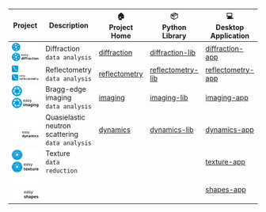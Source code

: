| Project                     | Description                                         | 🏠<br/>Project<br/>Home  | 📦<br/>Python<br/>Library | 💻<br/>Desktop<br/>Application |
|-----------------------------|-----------------------------------------------------|--------------------------|---------------------------|---------------------------------|
| ![ed-dark]![ed-light]       | Diffraction<br/>`data analysis`                     | [diffraction]            | [diffraction-lib]         | [diffraction-app]               |
| ![er-dark]![er-light]       | Reflectometry<br/>`data analysis`                   | [reflectometry]          | [reflectometry-lib]       | [reflectometry-app]             |
| ![ei-dark]![ei-light]       | Bragg-edge imaging<br/>`data analysis`              | [imaging]                | [imaging-lib]             | [imaging-app]                   |
| ![eq-dark]![eq-light]       | Quasielastic neutron scattering<br/>`data analysis` | [dynamics]               | [dynamics-lib]            | [dynamics-app]                  |
| ![et-dark]![et-light]       | Texture<br/>`data reduction`                        |                          |                           | [texture-app]                   |
| ![esh-dark]![esh-light]     |                                                     |                          |                           | [shapes-app]                    |

<!---URLs--->

[ed-dark]: https://raw.githubusercontent.com/EasyScience/BrandingResources/refs/heads/master/EasyDiffraction/logos/ed-logo_152x48_dark.svg#gh-dark-mode-only
[ed-light]: https://raw.githubusercontent.com/EasyScience/BrandingResources/refs/heads/master/EasyDiffraction/logos/ed-logo_152x48_light.svg#gh-light-mode-only
[er-dark]: https://raw.githubusercontent.com/EasyScience/BrandingResources/refs/heads/master/EasyReflectometry/logos/er-logo_180x48_dark.svg#gh-dark-mode-only
[er-light]: https://raw.githubusercontent.com/EasyScience/BrandingResources/refs/heads/master/EasyReflectometry/logos/er-logo_180x48_light.svg#gh-light-mode-only
[ei-dark]: https://raw.githubusercontent.com/EasyScience/BrandingResources/refs/heads/master/EasyImaging/logos/ei-logo_126x48_dark.svg#gh-dark-mode-only
[ei-light]: https://raw.githubusercontent.com/EasyScience/BrandingResources/refs/heads/master/EasyImaging/logos/ei-logo_126x48_light.svg#gh-light-mode-only
[eq-dark]: https://raw.githubusercontent.com/EasyScience/BrandingResources/refs/heads/master/EasyDynamics/logos/eq-logo_140x48_dark.svg#gh-dark-mode-only
[eq-light]: https://raw.githubusercontent.com/EasyScience/BrandingResources/refs/heads/master/EasyDynamics/logos/eq-logo_140x48_light.svg#gh-light-mode-only
[esh-dark]: https://raw.githubusercontent.com/EasyScience/BrandingResources/refs/heads/master/EasyShapes/logos/esh-logo_118x48_dark.svg#gh-dark-mode-only
[esh-light]: https://raw.githubusercontent.com/EasyScience/BrandingResources/refs/heads/master/EasyShapes/logos/esh-logo_118x48_light.svg#gh-light-mode-only
[et-dark]: https://raw.githubusercontent.com/EasyScience/BrandingResources/refs/heads/master/EasyTexture/logos/et-logo_120x48_dark.svg#gh-dark-mode-only
[et-light]: https://raw.githubusercontent.com/EasyScience/BrandingResources/refs/heads/master/EasyTexture/logos/et-logo_120x48_light.svg#gh-light-mode-only
[es-dark]: https://raw.githubusercontent.com/EasyScience/BrandingResources/refs/heads/master/EasyScience/logos/es-logo_81x32_dark.svg#gh-dark-mode-only
[es-light]: https://raw.githubusercontent.com/EasyScience/BrandingResources/refs/heads/master/EasyScience/logos/es-logo_81x32_light.svg#gh-light-mode-only
[esco-dark]: https://raw.githubusercontent.com/EasyScience/BrandingResources/refs/heads/master/EasyDiffraction/logos/ed-logo_102x32_dark.svg#gh-dark-mode-only
[esco-light]: https://raw.githubusercontent.com/EasyScience/BrandingResources/refs/heads/master/EasyDiffraction/logos/ed-logo_102x32_light.svg#gh-light-mode-only
[escr-dark]: https://raw.githubusercontent.com/EasyScience/BrandingResources/refs/heads/master/EasyCrystallography/logos/ecr-logo_132x32_dark.svg#gh-dark-mode-only
[escr-light]: https://raw.githubusercontent.com/EasyScience/BrandingResources/refs/heads/master/EasyCrystallography/logos/ecr-logo_132x32_light.svg#gh-light-mode-only
[esap-dark]: https://raw.githubusercontent.com/EasyScience/BrandingResources/refs/heads/master/EasyDiffraction/logos/ed-logo_102x32_dark.svg#gh-dark-mode-only
[esap-light]: https://raw.githubusercontent.com/EasyScience/BrandingResources/refs/heads/master/EasyDiffraction/logos/ed-logo_102x32_light.svg#gh-light-mode-only

<!---Diffraction--->
[diffraction]: https://github.com/EasyScience/EasyDiffraction
[diffraction-lib]: https://github.com/EasyScience/EasyDiffractionLib
[diffraction-app]: https://github.com/EasyScience/EasyDiffractionApp
[diffraction-page]: https://easyscience.github.io/EasyDiffractionWww
[diffraction-lib-docs]: https://easyscience.github.io/EasyDiffractionLibDocs
[diffraction-app-docs]: https://easyscience.github.io/EasyDiffractionAppDocs

<!---Reflectometry--->
[reflectometry]: https://github.com/EasyScience/EasyReflectometry
[reflectometry-lib]: https://github.com/EasyScience/EasyReflectometryLib
[reflectometry-app]: https://github.com/EasyScience/EasyReflectometryApp
[reflectometry-page]: https://easyscience.github.io/EasyReflectometryWww

<!---Imaging--->
[imaging]: https://github.com/EasyScience/imaging
[imaging-lib]: https://github.com/EasyScience/imaging-lib
[imaging-app]: https://github.com/EasyScience/imaging-app

<!---QENS/Spectroscopy--->
[dynamics]: https://github.com/EasyScience/EasyQens
[dynamics-lib]: https://github.com/EasyScience/EasyQensLib
[dynamics-app]: https://github.com/EasyScience/EasyQensApp

<!---Shapes/Shapespyer--->
[shapes-app]: https://github.com/easyscience/shapes-app

<!---Texture--->
[texture-app]: https://github.com/EasyScience/EasyTextureApp

<!---Shape--->
[shape-app]: https://github.com/EasyScience/shape-app

<!---Generic projects-->
[.github]: https://github.com/EasyScience/.github
[easyscience-corelib]: https://github.com/EasyScience/EasyScience
[easyscience-guilib]: https://github.com/EasyScience/EasyApp
[easyscience-crystallography]: https://github.com/EasyScience/EasyCrystallography
[easyscience-page]: https://github.com/EasyScience/easyScienceWww

<!---Common resources--->
[assets-branding]: https://github.com/EasyScience/BrandingResources
[assets-page]: https://github.com/EasyScience/EasySite
[assets-docs]: https://github.com/EasyScience/CommonDocsAssets
